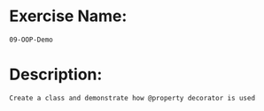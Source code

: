 # Exercise Name:
 	09-OOP-Demo
# Description:
 	Create a class and demonstrate how @property decorator is used
